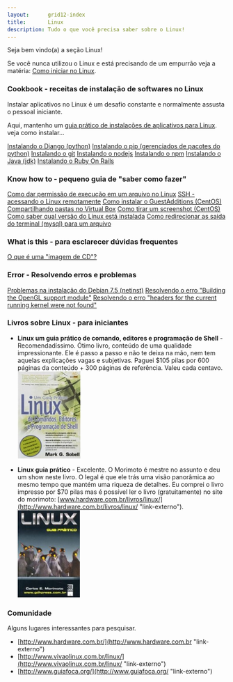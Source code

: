 ```yaml
---
layout:      grid12-index
title:       Linux
description: Tudo o que você precisa saber sobre o Linux!
---
```


Seja bem vindo(a) a seção Linux!
   
Se você nunca utilizou o Linux e está precisando de um empurrão veja a matéria:
[Como iniciar no Linux](./como-iniciar-no-linux/ "Como iniciar no Linux").



### Cookbook - receitas de instalação de softwares no Linux

Instalar  aplicativos no Linux é um desafio constante e normalmente assusta o pessoal iniciante.

Aqui, mantenho um [guia prático de instalações de aplicativos para Linux](/linux/cookbook/). veja como instalar...

<div class="list-group">
    <a href="/linux/cookbook/django/" class="list-group-item">Instalando o Django (python)</a>
    <a href="/linux/cookbook/pip/" class="list-group-item">Instalando o pip (gerenciados de pacotes do python)</a>
    <a href="/linux/cookbook/git/" class="list-group-item">Instalando o git</a>
    <a href="/linux/cookbook/nodejs/" class="list-group-item">Instalando o nodejs</a>
    <a href="/linux/cookbook/npm/" class="list-group-item">Instalando o npm</a>
    <a href="/linux/cookbook/java/" class="list-group-item">Instalando o Java (jdk)</a>
    <a href="/linux/cookbook/ruby-on-rails/" class="list-group-item">Instalando o Ruby On Rails</a>
    <!--<a href="" class="list-group-item"></a>-->
</div> 



### Know how to - pequeno guia de "saber como fazer"

<div class="list-group">
    <a href="/linux/como-dar-permissao-de-execucao/" class="list-group-item">Como dar permissão de execução em um arquivo no Linux</a>
    <a href="/linux/como-acessar-servidor-remotamente/" class="list-group-item">SSH - acessando o Linux remotamente</a>
    <a href="/linux/vbox-guest-additions/" class="list-group-item">Como instalar o GuestAdditions (CentOS)</a>
    <a href="/linux/vbox-compartilhando-pastas/" class="list-group-item">Compartilhando pastas no Virtual Box</a>
    <a href="/linux/gnome-screenshot/" class="list-group-item">Como tirar um screenshot (CentOS)</a>
    <a href="/linux/como-saber-qual-versao-do-linux-esta-instalada/" class="list-group-item">Como saber qual versão do Linux está instalada</a>
    <a href="/linux/redirecionar-a-saida-do-terminal-para-arquivo/" class="list-group-item">Como redirecionar as saida do terminal (mysql) para um arquivo</a>
    <!--<a href="" class="list-group-item"></a>-->
</div> 



### What is this - para esclarecer dúvidas frequentes

<div class="list-group">
    <a href="/linux/imagem-cd-iso/" class="list-group-item">O que é uma "imagem de CD"?</a>
    <!--<a href="" class="list-group-item"></a>-->
</div> 



### Error - Resolvendo erros e problemas

<div class="list-group">
    <a href="/linux/problemas-instalacao-debian-7-5/" class="list-group-item">Problemas na instalação do Debian 7.5 (netinst)</a>
    <a href="/linux/vbox-building-the-opengl-support-module/" class="list-group-item">Resolvendo o erro "Building the OpenGL support module"</a>
    <a href="/linux/vbox-headers-for-the-current-running-kernel-were-not-found/" class="list-group-item">Resolvendo o erro "headers for the current running kernel were not found"</a>
    <!--<a href="" class="list-group-item"></a>-->
</div> 



### Livros sobre Linux - para iniciantes

 - __Linux um guia prático de comando, editores e programação de Shell__ - Recomendadíssimo. Ótimo livro, conteúdo de uma qualidade impressionante. Ele é passo a passo
e não te deixa na mão, nem tem aquelas explicações vagas e subjetivas. Paguei $105 pilas por 600 páginas da conteúdo + 300
páginas de referência. Valeu cada centavo.
<br/> ![Figura da capa do livro 'Linux, um guia prático'](livro-linux-guia-pratico.jpeg "linux")

 - __Linux guia prático__ - Excelente. O Morimoto é mestre no assunto e deu um show neste livro. O legal é que ele trás 
uma visão panorâmica ao mesmo tempo que mantém uma riqueza de detalhes. Eu comprei o livro impresso por $70 pilas mas é possível
ler o livro (gratuitamente) no site do morimoto: [www.hardware.com.br/livros/linux/](http://www.hardware.com.br/livros/linux/ "link-externo").
<br/> ![Figura da capa do livro 'Linux, guia prático'](linux-guia-pratico-morimoto.jpg "linux")



### Comunidade

Alguns lugares interessantes para pesquisar.

- [http://www.hardware.com.br/](http://www.hardware.com.br "link-externo")
- [http://www.vivaolinux.com.br/linux/](http://www.vivaolinux.com.br/linux/ "link-externo")
- [http://www.guiafoca.org/](http://www.guiafoca.org/ "link-externo")
